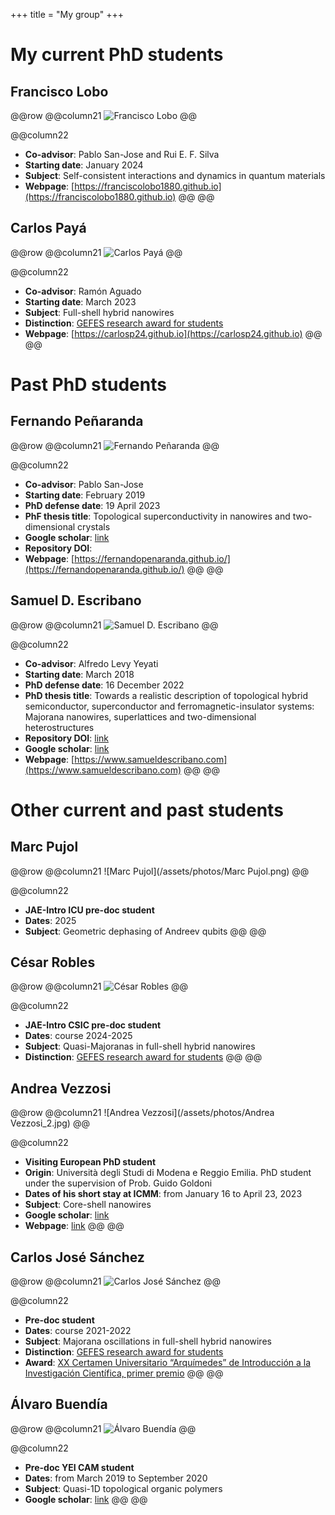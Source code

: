 +++
title = "My group"
+++

# My current PhD students

## Francisco Lobo

@@row
@@column21 ![Francisco Lobo](/assets/photos/Lobo.jpg) @@

@@column22
- **Co-advisor**: Pablo San-Jose and Rui E. F. Silva
- **Starting date**: January 2024
- **Subject**: Self-consistent interactions and dynamics in quantum materials
- **Webpage**: [https://franciscolobo1880.github.io](https://franciscolobo1880.github.io)
@@
@@

## Carlos Payá

@@row
@@column21 ![Carlos Payá](/assets/photos/Carlos.jpg) @@

@@column22
- **Co-advisor**: Ramón Aguado
- **Starting date**: March 2023
- **Subject**: Full-shell hybrid nanowires
- **Distinction**: [GEFES research award for students](http://gefes-rsef.org/premios-de-investigacion-para-estudiantes-carlos-paya/)
- **Webpage**: [https://carlosp24.github.io](https://carlosp24.github.io)
@@
@@

# Past PhD students

## Fernando Peñaranda

@@row
@@column21 ![Fernando Peñaranda](/assets/photos/Fernando.png) @@

@@column22

- **Co-advisor**: Pablo San-Jose
- **Starting date**: February 2019
- **PhD defense date**: 19 April 2023
- **PhF thesis title**: Topological superconductivity in nanowires and two-dimensional crystals
- **Google scholar**: [link](https://scholar.google.com/citations?hl=en&user=S3I9ac8AAAAJ)
- **Repository DOI**:
- **Webpage**: [https://fernandopenaranda.github.io/](https://fernandopenaranda.github.io/)
@@
@@

## Samuel D. Escribano

@@row
@@column21 ![Samuel D. Escribano](/assets/photos/Samuel.jpg) @@

@@column22

- **Co-advisor**: Alfredo Levy Yeyati
- **Starting date**: March 2018
- **PhD defense date**: 16 December 2022   
- **PhD thesis title**: Towards a realistic description of topological hybrid semiconductor, superconductor and ferromagnetic-insulator systems: Majorana nanowires, superlattices and two-dimensional heterostructures
- **Repository DOI**: [link](https://repositorio.uam.es/handle/10486/706437) 
- **Google scholar**: [link](https://scholar.google.com/citations?hl=en&user=UaNF-SUAAAAJ)
- **Webpage**: [https://www.samueldescribano.com](https://www.samueldescribano.com)
@@
@@

# Other current and past students

## Marc Pujol

@@row
@@column21 ![Marc Pujol](/assets/photos/Marc Pujol.png) @@

@@column22
- **JAE-Intro ICU pre-doc student**
- **Dates**: 2025
- **Subject**: Geometric dephasing of Andreev qubits
@@
@@

## César Robles

@@row
@@column21 ![César Robles](/assets/photos/Robles.jpg) @@

@@column22
- **JAE-Intro CSIC pre-doc student**
- **Dates**: course 2024-2025
- **Subject**: Quasi-Majoranas in full-shell hybrid nanowires 
- **Distinction**: [GEFES research award for students](https://gefes-rsef.org/premios-de-investigacion-para-estudiantes-2024-cesar-robles-montero/)
@@
@@


## Andrea Vezzosi

@@row
@@column21 ![Andrea Vezzosi](/assets/photos/Andrea Vezzosi_2.jpg) @@

@@column22
- **Visiting European PhD student**
- **Origin**: Università degli Studi di Modena e Reggio Emilia. PhD student under the supervision of Prob. Guido Goldoni
- **Dates of his short stay at ICMM**: from January 16 to April 23, 2023
- **Subject**: Core-shell nanowires
- **Google scholar**: [link](https://scholar.google.com/citations?user=rCrFBLgAAAAJ&hl=it)
- **Webpage**: [link](http://personale.unimore.it/Rubrica/dettaglio/219035)
@@
@@

## Carlos José Sánchez

@@row
@@column21 ![Carlos José Sánchez](/assets/photos/CJ.jpg) @@

@@column22
- **Pre-doc student**
- **Dates**: course 2021-2022
- **Subject**: Majorana oscillations in full-shell hybrid nanowires
- **Distinction**: [GEFES research award for students](http://gefes-rsef.org/premios-de-investigacion-para-estudiantes-2022-carlos-jose-sanchez-martinez/)
- **Award**: [XX Certamen Universitario “Arquímedes” de Introducción a la Investigación Científica, primer premio](https://www.universidades.gob.es/certamen-universitario-arquimedes-convocatoria-2022/)
@@
@@

## Álvaro Buendía

@@row
@@column21 ![Álvaro Buendía](/assets/photos/Alvaro.jpg) @@

@@column22
- **Pre-doc YEI CAM student**
- **Dates**: from March 2019 to September 2020
- **Subject**: Quasi-1D topological organic polymers
- **Google scholar**: [link](https://scholar.google.com/citations?hl=en&user=XE7w6XIAAAAJ)
@@
@@

